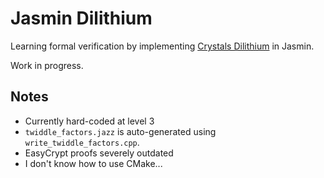 # Jasmin Dilithium

Learning formal verification by implementing [Crystals Dilithium](https://pq-crystals.org/dilithium/) in Jasmin.

Work in progress.

## Notes

* Currently hard-coded at level 3
* `twiddle_factors.jazz` is auto-generated using `write_twiddle_factors.cpp`.
* EasyCrypt proofs severely outdated
* I don't know how to use CMake...
